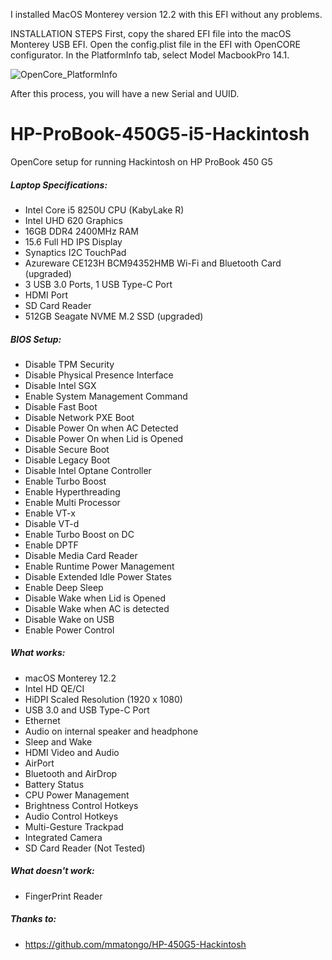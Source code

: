 I installed MacOS Monterey version 12.2 with this EFI without any problems.

INSTALLATION STEPS
First, copy the shared EFI file into the macOS Monterey USB EFI.
Open the config.plist file in the EFI with OpenCORE configurator.
In the PlatformInfo tab, select Model MacbookPro 14.1.

![OpenCore_PlatformInfo](https://user-images.githubusercontent.com/3669931/153394171-f551f935-e794-4d22-a34c-814629aaaba7.png)

After this process, you will have a new Serial and UUID.

# HP-ProBook-450G5-i5-Hackintosh

OpenCore setup for running Hackintosh on HP ProBook 450 G5

##### Laptop Specifications:
- Intel Core i5 8250U CPU (KabyLake R)
- Intel UHD 620 Graphics
- 16GB DDR4 2400MHz RAM
- 15.6 Full HD IPS Display
- Synaptics I2C TouchPad
- Azureware CE123H BCM94352HMB Wi-Fi and Bluetooth Card (upgraded)
- 3 USB 3.0 Ports, 1 USB Type-C Port
- HDMI Port
- SD Card Reader
- 512GB Seagate NVME M.2 SSD (upgraded)

##### BIOS Setup:
- Disable TPM Security
- Disable Physical Presence Interface
- Disable Intel SGX
- Enable System Management Command
- Disable Fast Boot
- Disable Network PXE Boot
- Disable Power On when AC Detected
- Disable Power On when Lid is Opened
- Disable Secure Boot
- Disable Legacy Boot
- Disable Intel Optane Controller
- Enable Turbo Boost
- Enable Hyperthreading
- Enable Multi Processor
- Enable VT-x
- Disable VT-d
- Enable Turbo Boost on DC
- Enable DPTF
- Disable Media Card Reader
- Enable Runtime Power Management
- Disable Extended Idle Power States
- Enable Deep Sleep
- Disable Wake when Lid is Opened
- Disable Wake when AC is detected
- Disable Wake on USB
- Enable Power Control

##### What works:
- macOS Monterey 12.2
- Intel HD QE/CI
- HiDPI Scaled Resolution (1920 x 1080)
- USB 3.0 and USB Type-C Port
- Ethernet
- Audio on internal speaker and headphone
- Sleep and Wake
- HDMI Video and Audio
- AirPort
- Bluetooth and AirDrop
- Battery Status
- CPU Power Management
- Brightness Control Hotkeys
- Audio Control Hotkeys
- Multi-Gesture Trackpad
- Integrated Camera
- SD Card Reader (Not Tested)
##### What doesn't work:
- FingerPrint Reader


##### Thanks to:
- https://github.com/mmatongo/HP-450G5-Hackintosh
